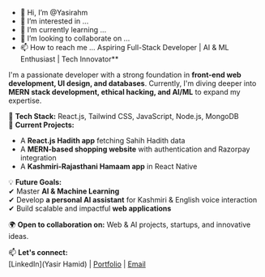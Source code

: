 - 👋 Hi, I’m @Yasirahm
- 👀 I’m interested in ...
- 🌱 I’m currently learning ...
- 💞️ I’m looking to collaborate on ...
- 📫 How to reach me ...
Aspiring Full-Stack Developer | AI & ML Enthusiast | Tech Innovator**  

I'm a passionate developer with a strong foundation in **front-end web development, UI design, and databases**. Currently, I'm diving deeper into **MERN stack development, ethical hacking, and AI/ML** to expand my expertise.  

🔹 **Tech Stack:** React.js, Tailwind CSS, JavaScript, Node.js, MongoDB  
🔹 **Current Projects:**  
- A **React.js Hadith app** fetching Sahih Hadith data  
- A **MERN-based shopping website** with authentication and Razorpay integration  
- A **Kashmiri-Rajasthani Hamaam app** in React Native  

💡 **Future Goals:**  
✔ Master **AI & Machine Learning**  
✔ Develop **a personal AI assistant** for Kashmiri & English voice interaction  
✔ Build scalable and impactful **web applications**  

🌍 **Open to collaboration on:** Web & AI projects, startups, and innovative ideas.  

📫 **Let's connect:**  
[LinkedIn](Yasir Hamid) | [Portfolio](https://yasirhamid.netlify.app/) | [Email](ratherseenu16@gmail.com)  

